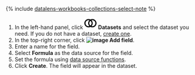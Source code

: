 
{% include [datalens-workbooks-collections-select-note](../../../_includes/datalens/operations/datalens-workbooks-collections-select-note.md) %}


1. In the left-hand panel, click ![image](../../../_assets/console-icons/circles-intersection.svg) **Datasets** and select the dataset you need. If you do not have a dataset, [create one](../../../datalens/operations/dataset/create.md).
1. In the top-right corner, click **![image](../../../_assets/console-icons/plus.svg) Add field**.
1. Enter a name for the field.
1. Select **Formula** as the data source for the field.
1. Set the formula using [data source functions](../../../datalens/function-ref/all.md).
1. Click **Create**. The field will appear in the dataset.